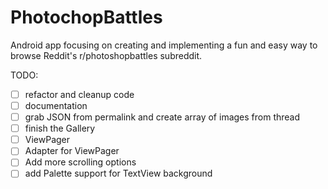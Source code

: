 # PhotochopBattles

Android app focusing on creating and implementing a fun and easy way to browse Reddit's r/photoshopbattles subreddit.

TODO:
- [ ] refactor and cleanup code
- [ ] documentation
- [ ] grab JSON from permalink and create array of images from thread
- [ ] finish the Gallery
-   [ ] ViewPager
-   [ ] Adapter for ViewPager
- [ ] Add more scrolling options
- [ ] add Palette support for TextView background
